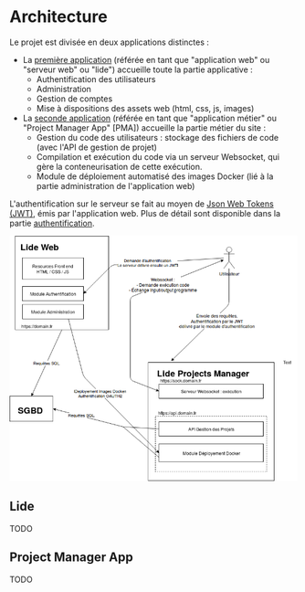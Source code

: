 # Architecture

Le projet est divisée en deux applications distinctes :

* La [première application](#lide) (référée en tant que "application web" ou "serveur web" ou "lide") accueille toute la partie applicative :
  * Authentification des utilisateurs
  * Administration
  * Gestion de comptes
  * Mise à dispositions des assets web (html, css, js, images)
* La [seconde application](#project-manager-app) (référée en tant que "application métier" ou "Project Manager App" [PMA]) accueille la partie métier du site :
  * Gestion du code des utilisateurs : stockage des fichiers de code (avec l'API de gestion de projet)
  * Compilation et exécution du code via un serveur Websocket, qui gère la conteneurisation de cette exécution.
  * Module de déploiement automatisé des images Docker (lié à la partie administration de l'application web)

 L'authentification sur le serveur se fait au moyen de [Json Web Tokens (JWT)](https://jwt.io/), émis par l'application web. Plus de détail sont disponible dans la partie [authentification](/authentification/).

![Image schéma architecture](./architecture.png)

## Lide

TODO

## Project Manager App

TODO